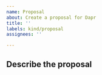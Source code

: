 ```yaml
---
name: Proposal
about: Create a proposal for Dapr
title: ''
labels: kind/proposal
assignees: ''

---
```

## Describe the proposal
